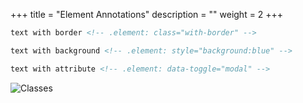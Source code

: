 +++
title = "Element Annotations"
description = ""
weight = 2
+++

```md
text with border <!-- .element: class="with-border" -->

text with background <!-- .element: style="background:blue" -->

text with attribute <!-- .element: data-toggle="modal" -->
```

![Classes](https://mszturc.github.io/obsidian-advanced-slides/images/classes.png)
